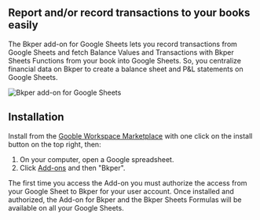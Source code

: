 
## Report and/or record transactions to your books easily

The Bkper add-on for Google Sheets lets you record transactions from Google Sheets and fetch Balance Values and Transactions with Bkper Sheets Functions from your book into Google Sheets. So, you centralize financial data on Bkper to create a balance sheet and P&L statements on Google Sheets.


![Bkper add-on for Google Sheets](https://downloads.intercomcdn.com/i/o/201320536/51500ec47feb0f2560ffdd58/bkper-export-data-google-sheet-3.png)

## Installation

Install from the [Gooble Workspace Marketplace](https://workspace.google.com/marketplace/app/bkper/360398463400) with one click on the install button on the top right, then:

1. On your computer, open a Google spreadsheet.
2. Click [Add-ons](https://support.google.com/docs/answer/2942256?co=GENIE.Platform%3DDesktop&hl=en) and then "Bkper".

The first time you access the Add-on you must authorize the access from your Google Sheet to Bkper for your user account. 
Once installed and authorized, the Add-on for Bkper and the Bkper Sheets Formulas will be available on all your Google Sheets.
